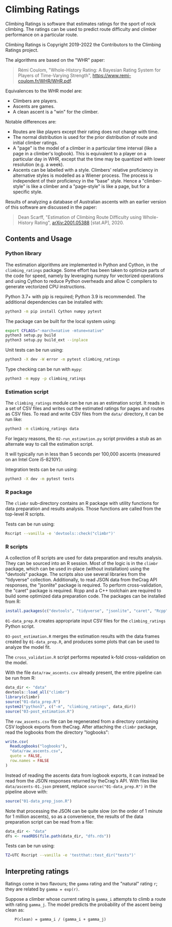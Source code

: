 # Climbing Ratings

Climbing Ratings is software that estimates ratings for the sport of rock climbing.  The ratings can be used to predict route difficulty and climber performance on a particular route.

Climbing Ratings is Copyright 2019-2022 the Contributors to the Climbing Ratings project.

The algorithms are based on the "WHR" paper:

> Rémi Coulom, "Whole-History Rating: A Bayesian Rating System for Players of Time-Varying Strength", <https://www.remi-coulom.fr/WHR/WHR.pdf>.

Equivalences to the WHR model are:

-   Climbers are players.
-   Ascents are games.
-   A clean ascent is a "win" for the climber.

Notable differences are:

-   Routes are like players except their rating does not change with time.
-   The normal distribution is used for the prior distribution of route and initial climber ratings.
-   A "page" is the model of a climber in a particular time interval (like a page in a climber's logbook).  This is equivalent to a player on a particular day in WHR, except that the time may be quantized with lower resolution (e.g. a week).
-   Ascents can be labelled with a style.  Climbers' relative proficiency in alternative styles is modelled as a Wiener process.  The process is independent of their proficiency in the "base" style.  Hence a "climber-style" is like a climber and a "page-style" is like a page, but for a specific style.

Results of analyzing a database of Australian ascents with an earlier version of this software are discussed in the paper:

> Dean Scarff, "Estimation of Climbing Route Difficulty using Whole-History Rating", [arXiv:2001.05388](https://arxiv.org/abs/2001.05388) [stat.AP], 2020.

## Contents and Usage

### Python library

The estimation algorithms are implemented in Python and Cython, in the `climbing_ratings` package.  Some effort has been taken to optimize parts of the code for speed, namely by leveraging numpy for vectorized operations and using Cython to reduce Python overheads and allow C compilers to generate vectorized CPU instructions.

Python 3.7+ with pip is required; Python 3.9 is recommended.  The additional dependencies can be installed with:

```sh
python3 -m pip install Cython numpy pytest
```

The package can be built for the local system using:

```sh
export CFLAGS="-march=native -mtune=native"
python3 setup.py build
python3 setup.py build_ext --inplace
```

Unit tests can be run using:

```sh
python3 -X dev -W error -m pytest climbing_ratings
```

Type checking can be run with `mypy`:

```sh
python3 -m mypy -p climbing_ratings
```

### Estimation script

The `climbing_ratings` module can be run as an estimation script.  It reads in a set of CSV files and writes out the estimated ratings for pages and routes as CSV files.  To read and write CSV files from the `data/` directory, it can be run like:

```sh
python3 -m climbing_ratings data
```

For legacy reasons, the `02-run_estimation.py` script provides a stub as an alternate way to call the estimation script.

It will typically run in less than 5 seconds per 100,000 ascents (measured on an Intel Core i5-8210Y).

Integration tests can be run using:

```sh
python3 -X dev -m pytest tests
```

### R package

The `climbr` sub-directory contains an R package with utility functions for data preparation and results analysis.  Those functions are called from the top-level R scripts.

Tests can be run using:

```sh
Rscript --vanilla -e 'devtools::check("climbr")'
```

### R scripts

A collection of R scripts are used for data preparation and results analysis.  They can be sourced into an R session.  Most of the logic is in the `climbr` package, which can be used in-place (without installation) using the "devtools" package.  The scripts also use several libraries from the "tidyverse" collection.  Additionally, to read JSON data from theCrag API responses, the "jsonlite" package is required.  To perform cross-validation, the "caret" package is required.  Rcpp and a C++ toolchain are required to build some optimized data preparation code.  The packages can be installed from R:

```R
install.packages(c("devtools", "tidyverse", "jsonlite", "caret", "Rcpp"))
```

`01-data_prep.R` creates appropriate input CSV files for the `climbing_ratings` Python script.

`03-post_estimation.R` merges the estimation results with the data frames created by `01-data_prep.R`, and produces some plots that can be used to analyze the model fit.

The `cross_validation.R` script performs repeated k-fold cross-validation on the model.

With the file `data/raw_ascents.csv` already present, the entire pipeline can be run from R:

```R
data_dir <- "data"
devtools::load_all("climbr")
library(climbr)
source("01-data_prep.R")
system2("python3", c("-m", "climbing_ratings", data_dir))
source("03-post_estimation.R")
```

The `raw_ascents.csv` file can be regenerated from a directory containing CSV logbook exports from theCrag.  After attaching the `climbr` package, read the logbooks from the directory "logbooks":

```R
write.csv(
  ReadLogbooks("logbooks"),
  "data/raw_ascents.csv",
  quote = FALSE,
  row.names = FALSE
)
```

Instead of reading the ascents data from logbook exports, it can instead be read from the JSON responses returned by theCrag's API.  With files like `data/ascents-01.json` present, replace `source("01-data_prep.R")` in the pipeline above with:

```R
source("01-data_prep_json.R")
```

Note that processing the JSON can be quite slow (on the order of 1 minute for 1 million ascents), so as a convenience, the results of the data preparation script can be read from a file:

```R
data_dir <- "data"
dfs <- readRDS(file.path(data_dir, "dfs.rds"))
```

Tests can be run using:

```sh
TZ=UTC Rscript --vanilla -e 'testthat::test_dir("tests")'
```

## Interpreting ratings

Ratings come in two flavours; the `gamma` rating and the "natural" rating `r`; they are related by `gamma = exp(r)`.

Suppose a climber whose current rating is `gamma_i` attempts to climb a route with rating `gamma_j`.  The model predicts the probability of the ascent being clean as:

```
    P(clean) = gamma_i / (gamma_i + gamma_j)
```

